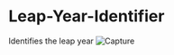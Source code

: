 # Leap-Year-Identifier
Identifies the leap year
![Capture](https://github.com/Eshaniqbal/Leap-Year-Identifier/assets/110513353/f9c576ec-23d4-4574-bb1c-4047d1b00b77)
